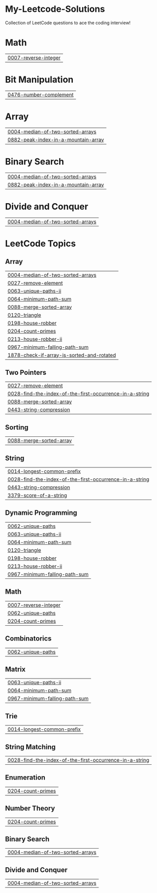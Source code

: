 # My-Leetcode-Solutions
Collection of LeetCode questions to ace the coding interview!


# Math
|  |
| ------- |
| [0007-reverse-integer](https://github.com/KrSaksh/My-Leetcode-Solutions/tree/master/0007-reverse-integer) |
# Bit Manipulation
|  |
| ------- |
| [0476-number-complement](https://github.com/KrSaksh/My-Leetcode-Solutions/tree/master/0476-number-complement) |
# Array
|  |
| ------- |
| [0004-median-of-two-sorted-arrays](https://github.com/KrSaksh/My-Leetcode-Solutions/tree/master/0004-median-of-two-sorted-arrays) |
| [0882-peak-index-in-a-mountain-array](https://github.com/KrSaksh/My-Leetcode-Solutions/tree/master/0882-peak-index-in-a-mountain-array) |
# Binary Search
|  |
| ------- |
| [0004-median-of-two-sorted-arrays](https://github.com/KrSaksh/My-Leetcode-Solutions/tree/master/0004-median-of-two-sorted-arrays) |
| [0882-peak-index-in-a-mountain-array](https://github.com/KrSaksh/My-Leetcode-Solutions/tree/master/0882-peak-index-in-a-mountain-array) |
# Divide and Conquer
|  |
| ------- |
| [0004-median-of-two-sorted-arrays](https://github.com/KrSaksh/My-Leetcode-Solutions/tree/master/0004-median-of-two-sorted-arrays) |
<!---LeetCode Topics Start-->
# LeetCode Topics
## Array
|  |
| ------- |
| [0004-median-of-two-sorted-arrays](https://github.com/KrSaksh/My-Leetcode-Solutions/tree/master/0004-median-of-two-sorted-arrays) |
| [0027-remove-element](https://github.com/KrSaksh/My-Leetcode-Solutions/tree/master/0027-remove-element) |
| [0063-unique-paths-ii](https://github.com/KrSaksh/My-Leetcode-Solutions/tree/master/0063-unique-paths-ii) |
| [0064-minimum-path-sum](https://github.com/KrSaksh/My-Leetcode-Solutions/tree/master/0064-minimum-path-sum) |
| [0088-merge-sorted-array](https://github.com/KrSaksh/My-Leetcode-Solutions/tree/master/0088-merge-sorted-array) |
| [0120-triangle](https://github.com/KrSaksh/My-Leetcode-Solutions/tree/master/0120-triangle) |
| [0198-house-robber](https://github.com/KrSaksh/My-Leetcode-Solutions/tree/master/0198-house-robber) |
| [0204-count-primes](https://github.com/KrSaksh/My-Leetcode-Solutions/tree/master/0204-count-primes) |
| [0213-house-robber-ii](https://github.com/KrSaksh/My-Leetcode-Solutions/tree/master/0213-house-robber-ii) |
| [0967-minimum-falling-path-sum](https://github.com/KrSaksh/My-Leetcode-Solutions/tree/master/0967-minimum-falling-path-sum) |
| [1878-check-if-array-is-sorted-and-rotated](https://github.com/KrSaksh/My-Leetcode-Solutions/tree/master/1878-check-if-array-is-sorted-and-rotated) |
## Two Pointers
|  |
| ------- |
| [0027-remove-element](https://github.com/KrSaksh/My-Leetcode-Solutions/tree/master/0027-remove-element) |
| [0028-find-the-index-of-the-first-occurrence-in-a-string](https://github.com/KrSaksh/My-Leetcode-Solutions/tree/master/0028-find-the-index-of-the-first-occurrence-in-a-string) |
| [0088-merge-sorted-array](https://github.com/KrSaksh/My-Leetcode-Solutions/tree/master/0088-merge-sorted-array) |
| [0443-string-compression](https://github.com/KrSaksh/My-Leetcode-Solutions/tree/master/0443-string-compression) |
## Sorting
|  |
| ------- |
| [0088-merge-sorted-array](https://github.com/KrSaksh/My-Leetcode-Solutions/tree/master/0088-merge-sorted-array) |
## String
|  |
| ------- |
| [0014-longest-common-prefix](https://github.com/KrSaksh/My-Leetcode-Solutions/tree/master/0014-longest-common-prefix) |
| [0028-find-the-index-of-the-first-occurrence-in-a-string](https://github.com/KrSaksh/My-Leetcode-Solutions/tree/master/0028-find-the-index-of-the-first-occurrence-in-a-string) |
| [0443-string-compression](https://github.com/KrSaksh/My-Leetcode-Solutions/tree/master/0443-string-compression) |
| [3379-score-of-a-string](https://github.com/KrSaksh/My-Leetcode-Solutions/tree/master/3379-score-of-a-string) |
## Dynamic Programming
|  |
| ------- |
| [0062-unique-paths](https://github.com/KrSaksh/My-Leetcode-Solutions/tree/master/0062-unique-paths) |
| [0063-unique-paths-ii](https://github.com/KrSaksh/My-Leetcode-Solutions/tree/master/0063-unique-paths-ii) |
| [0064-minimum-path-sum](https://github.com/KrSaksh/My-Leetcode-Solutions/tree/master/0064-minimum-path-sum) |
| [0120-triangle](https://github.com/KrSaksh/My-Leetcode-Solutions/tree/master/0120-triangle) |
| [0198-house-robber](https://github.com/KrSaksh/My-Leetcode-Solutions/tree/master/0198-house-robber) |
| [0213-house-robber-ii](https://github.com/KrSaksh/My-Leetcode-Solutions/tree/master/0213-house-robber-ii) |
| [0967-minimum-falling-path-sum](https://github.com/KrSaksh/My-Leetcode-Solutions/tree/master/0967-minimum-falling-path-sum) |
## Math
|  |
| ------- |
| [0007-reverse-integer](https://github.com/KrSaksh/My-Leetcode-Solutions/tree/master/0007-reverse-integer) |
| [0062-unique-paths](https://github.com/KrSaksh/My-Leetcode-Solutions/tree/master/0062-unique-paths) |
| [0204-count-primes](https://github.com/KrSaksh/My-Leetcode-Solutions/tree/master/0204-count-primes) |
## Combinatorics
|  |
| ------- |
| [0062-unique-paths](https://github.com/KrSaksh/My-Leetcode-Solutions/tree/master/0062-unique-paths) |
## Matrix
|  |
| ------- |
| [0063-unique-paths-ii](https://github.com/KrSaksh/My-Leetcode-Solutions/tree/master/0063-unique-paths-ii) |
| [0064-minimum-path-sum](https://github.com/KrSaksh/My-Leetcode-Solutions/tree/master/0064-minimum-path-sum) |
| [0967-minimum-falling-path-sum](https://github.com/KrSaksh/My-Leetcode-Solutions/tree/master/0967-minimum-falling-path-sum) |
## Trie
|  |
| ------- |
| [0014-longest-common-prefix](https://github.com/KrSaksh/My-Leetcode-Solutions/tree/master/0014-longest-common-prefix) |
## String Matching
|  |
| ------- |
| [0028-find-the-index-of-the-first-occurrence-in-a-string](https://github.com/KrSaksh/My-Leetcode-Solutions/tree/master/0028-find-the-index-of-the-first-occurrence-in-a-string) |
## Enumeration
|  |
| ------- |
| [0204-count-primes](https://github.com/KrSaksh/My-Leetcode-Solutions/tree/master/0204-count-primes) |
## Number Theory
|  |
| ------- |
| [0204-count-primes](https://github.com/KrSaksh/My-Leetcode-Solutions/tree/master/0204-count-primes) |
## Binary Search
|  |
| ------- |
| [0004-median-of-two-sorted-arrays](https://github.com/KrSaksh/My-Leetcode-Solutions/tree/master/0004-median-of-two-sorted-arrays) |
## Divide and Conquer
|  |
| ------- |
| [0004-median-of-two-sorted-arrays](https://github.com/KrSaksh/My-Leetcode-Solutions/tree/master/0004-median-of-two-sorted-arrays) |
<!---LeetCode Topics End-->